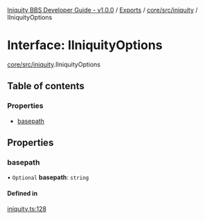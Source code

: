 [Iniquity BBS Developer Guide - v1.0.0](../README.md) / [Exports](../modules.md) / [core/src/iniquity](../modules/core_src_iniquity.md) / IIniquityOptions

# Interface: IIniquityOptions

[core/src/iniquity](../modules/core_src_iniquity.md).IIniquityOptions

## Table of contents

### Properties

- [basepath](core_src_iniquity.IIniquityOptions.md#basepath)

## Properties

### basepath

• `Optional` **basepath**: `string`

#### Defined in

[iniquity.ts:128](https://github.com/iniquitybbs/iniquity/blob/41dba24/packages/core/src/iniquity.ts#L128)
